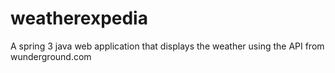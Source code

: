 weatherexpedia
==============

A spring 3 java web application that displays the weather using the API from wunderground.com
